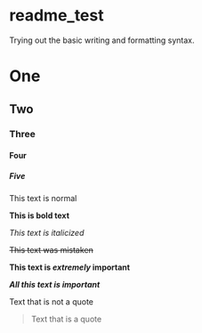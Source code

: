 # readme_test
Trying out the basic writing and formatting syntax.

# One 
## Two
### Three
#### Four
##### Five 

This text is normal

**This is bold text**

*This text is italicized*

~~This text was mistaken~~

**This text is _extremely_ important**

***All this text is important***

Text that is not a quote 

> Text that is a quote


